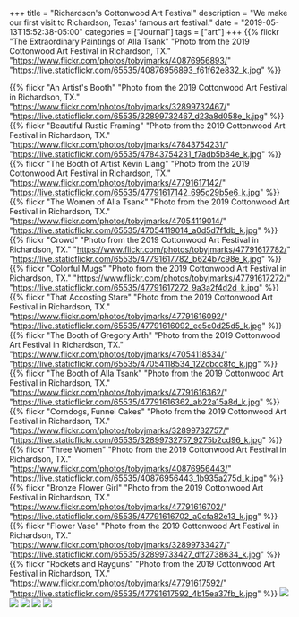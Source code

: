 +++
title = "Richardson's Cottonwood Art Festival"
description = "We make our first visit to Richardson, Texas' famous art festival."
date = "2019-05-13T15:52:38-05:00"
categories = ["Journal"]
tags = ["art"]
+++
{{% flickr "The Extraordinary Paintings of Alla Tsank"
           "Photo from the 2019 Cottonwood Art Festival in Richardson, TX."
           "https://www.flickr.com/photos/tobyjmarks/40876956893/"
           "https://live.staticflickr.com/65535/40876956893_f61f62e832_k.jpg" %}}


<!--more-->

{{% flickr "An Artist's Booth"
           "Photo from the 2019 Cottonwood Art Festival in Richardson, TX."
           "https://www.flickr.com/photos/tobyjmarks/32899732467/"
           "https://live.staticflickr.com/65535/32899732467_d23a8d058e_k.jpg" %}}
{{% flickr "Beautiful Rustic Framing"
           "Photo from the 2019 Cottonwood Art Festival in Richardson, TX."
           "https://www.flickr.com/photos/tobyjmarks/47843754231/"
           "https://live.staticflickr.com/65535/47843754231_f7adb5b84e_k.jpg" %}}
{{% flickr "The Booth of Artist Kevin Liang"
           "Photo from the 2019 Cottonwood Art Festival in Richardson, TX."
           "https://www.flickr.com/photos/tobyjmarks/47791617142/"
           "https://live.staticflickr.com/65535/47791617142_695c29b5e6_k.jpg" %}}
{{% flickr "The Women of Alla Tsank"
           "Photo from the 2019 Cottonwood Art Festival in Richardson, TX."
           "https://www.flickr.com/photos/tobyjmarks/47054119014/"
           "https://live.staticflickr.com/65535/47054119014_a0d5d7f1db_k.jpg" %}}
{{% flickr "Crowd"
           "Photo from the 2019 Cottonwood Art Festival in Richardson, TX."
           "https://www.flickr.com/photos/tobyjmarks/47791617782/"
           "https://live.staticflickr.com/65535/47791617782_b624b7c98e_k.jpg" %}}
{{% flickr "Colorful Mugs"
           "Photo from the 2019 Cottonwood Art Festival in Richardson, TX."
           "https://www.flickr.com/photos/tobyjmarks/47791617272/"
           "https://live.staticflickr.com/65535/47791617272_9a3a2f4d2d_k.jpg" %}}
{{% flickr "That Accosting Stare"
           "Photo from the 2019 Cottonwood Art Festival in Richardson, TX."
           "https://www.flickr.com/photos/tobyjmarks/47791616092/"
           "https://live.staticflickr.com/65535/47791616092_ec5c0d25d5_k.jpg" %}}
{{% flickr "The Booth of Gregory Arth"
           "Photo from the 2019 Cottonwood Art Festival in Richardson, TX."
           "https://www.flickr.com/photos/tobyjmarks/47054118534/"
           "https://live.staticflickr.com/65535/47054118534_122cbcc8fc_k.jpg" %}}
{{% flickr "The Booth of Alla Tsank"
           "Photo from the 2019 Cottonwood Art Festival in Richardson, TX."
           "https://www.flickr.com/photos/tobyjmarks/47791616362/"
           "https://live.staticflickr.com/65535/47791616362_ab22a15a8d_k.jpg" %}}
{{% flickr "Corndogs, Funnel Cakes"
           "Photo from the 2019 Cottonwood Art Festival in Richardson, TX."
           "https://www.flickr.com/photos/tobyjmarks/32899732757/"
           "https://live.staticflickr.com/65535/32899732757_9275b2cd96_k.jpg" %}}
{{% flickr "Three Women"
           "Photo from the 2019 Cottonwood Art Festival in Richardson, TX."
           "https://www.flickr.com/photos/tobyjmarks/40876956443/"
           "https://live.staticflickr.com/65535/40876956443_1b935a275d_k.jpg" %}}
{{% flickr "Bronze Flower Girl"
           "Photo from the 2019 Cottonwood Art Festival in Richardson, TX."
           "https://www.flickr.com/photos/tobyjmarks/47791616702/"
           "https://live.staticflickr.com/65535/47791616702_a0cfa82e13_k.jpg" %}}
{{% flickr "Flower Vase"
           "Photo from the 2019 Cottonwood Art Festival in Richardson, TX."
           "https://www.flickr.com/photos/tobyjmarks/32899733427/"
           "https://live.staticflickr.com/65535/32899733427_dff2738634_k.jpg" %}}
{{% flickr "Rockets and Rayguns"
           "Photo from the 2019 Cottonwood Art Festival in Richardson, TX."
           "https://www.flickr.com/photos/tobyjmarks/47791617592/"
           "https://live.staticflickr.com/65535/47791617592_4b15ea37fb_k.jpg" %}}
![](https://res.cloudinary.com/tobyblog/image/upload/v1557783898/img/IMG_3034.jpg)
![](https://res.cloudinary.com/tobyblog/image/upload/v1557783824/img/IMG_3040.jpg)
![](https://res.cloudinary.com/tobyblog/image/upload/v1557783877/img/IMG_3039.jpg)
![](https://res.cloudinary.com/tobyblog/image/upload/v1557783897/img/IMG_3038.jpg)
![](https://res.cloudinary.com/tobyblog/image/upload/v1557783900/img/IMG_3036.jpg)
